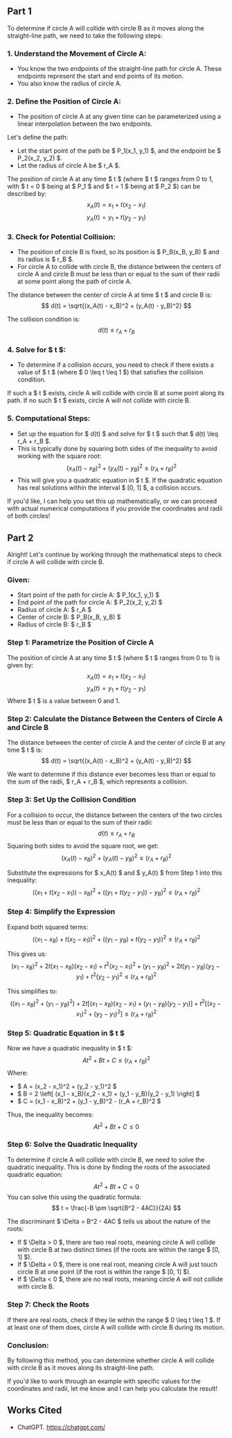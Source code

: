 ## Part 1

To determine if circle A will collide with circle B as it moves along the straight-line path, we need to take the following steps:

### 1. **Understand the Movement of Circle A:**
   - You know the two endpoints of the straight-line path for circle A. These endpoints represent the start and end points of its motion.
   - You also know the radius of circle A.
   
### 2. **Define the Position of Circle A:**
   - The position of circle A at any given time can be parameterized using a linear interpolation between the two endpoints.
   
   Let's define the path:
   - Let the start point of the path be $ P_1(x_1, y_1) $, and the endpoint be $ P_2(x_2, y_2) $.
   - Let the radius of circle A be $ r_A $.

   The position of circle A at any time $ t $ (where $ t $ ranges from 0 to 1, with $ t = 0 $ being at $ P_1 $ and $ t = 1 $ being at $ P_2 $) can be described by:
   $$
   x_A(t) = x_1 + t(x_2 - x_1)
   $$
   $$
   y_A(t) = y_1 + t(y_2 - y_1)
   $$

### 3. **Check for Potential Collision:**
   - The position of circle B is fixed, so its position is $ P_B(x_B, y_B) $ and its radius is $ r_B $.
   - For circle A to collide with circle B, the distance between the centers of circle A and circle B must be less than or equal to the sum of their radii at some point along the path of circle A.

   The distance between the center of circle A at time $ t $ and circle B is:
   $$
   d(t) = \sqrt{(x_A(t) - x_B)^2 + (y_A(t) - y_B)^2}
   $$

   The collision condition is:
   $$
   d(t) \leq r_A + r_B
   $$

### 4. **Solve for $ t $:**
   - To determine if a collision occurs, you need to check if there exists a value of $ t $ (where $ 0 \leq t \leq 1 $) that satisfies the collision condition.

   If such a $ t $ exists, circle A will collide with circle B at some point along its path. If no such $ t $ exists, circle A will not collide with circle B.

### 5. **Computational Steps:**
   - Set up the equation for $ d(t) $ and solve for $ t $ such that $ d(t) \leq r_A + r_B $.
   - This is typically done by squaring both sides of the inequality to avoid working with the square root:
   $$
   (x_A(t) - x_B)^2 + (y_A(t) - y_B)^2 \leq (r_A + r_B)^2
   $$
   - This will give you a quadratic equation in $ t $. If the quadratic equation has real solutions within the interval $ [0, 1] $, a collision occurs.

If you'd like, I can help you set this up mathematically, or we can proceed with actual numerical computations if you provide the coordinates and radii of both circles!

## Part 2

Alright! Let's continue by working through the mathematical steps to check if circle A will collide with circle B.

### Given:
- Start point of the path for circle A: $ P_1(x_1, y_1) $
- End point of the path for circle A: $ P_2(x_2, y_2) $
- Radius of circle A: $ r_A $
- Center of circle B: $ P_B(x_B, y_B) $
- Radius of circle B: $ r_B $

### Step 1: Parametrize the Position of Circle A
The position of circle A at any time $ t $ (where $ t $ ranges from 0 to 1) is given by:
$$
x_A(t) = x_1 + t(x_2 - x_1)
$$
$$
y_A(t) = y_1 + t(y_2 - y_1)
$$
Where $ t $ is a value between 0 and 1.

### Step 2: Calculate the Distance Between the Centers of Circle A and Circle B
The distance between the center of circle A and the center of circle B at any time $ t $ is:
$$
d(t) = \sqrt{(x_A(t) - x_B)^2 + (y_A(t) - y_B)^2}
$$

We want to determine if this distance ever becomes less than or equal to the sum of the radii, $ r_A + r_B $, which represents a collision.

### Step 3: Set Up the Collision Condition
For a collision to occur, the distance between the centers of the two circles must be less than or equal to the sum of their radii:
$$
d(t) \leq r_A + r_B
$$
Squaring both sides to avoid the square root, we get:
$$
(x_A(t) - x_B)^2 + (y_A(t) - y_B)^2 \leq (r_A + r_B)^2
$$

Substitute the expressions for $ x_A(t) $ and $ y_A(t) $ from Step 1 into this inequality:
$$
\left( (x_1 + t(x_2 - x_1)) - x_B \right)^2 + \left( (y_1 + t(y_2 - y_1)) - y_B \right)^2 \leq (r_A + r_B)^2
$$

### Step 4: Simplify the Expression
Expand both squared terms:
$$
\left( (x_1 - x_B) + t(x_2 - x_1) \right)^2 + \left( (y_1 - y_B) + t(y_2 - y_1) \right)^2 \leq (r_A + r_B)^2
$$

This gives us:
$$
(x_1 - x_B)^2 + 2t(x_1 - x_B)(x_2 - x_1) + t^2(x_2 - x_1)^2 + (y_1 - y_B)^2 + 2t(y_1 - y_B)(y_2 - y_1) + t^2(y_2 - y_1)^2 \leq (r_A + r_B)^2
$$

This simplifies to:
$$
\left( (x_1 - x_B)^2 + (y_1 - y_B)^2 \right) + 2t \left[ (x_1 - x_B)(x_2 - x_1) + (y_1 - y_B)(y_2 - y_1) \right] + t^2 \left[ (x_2 - x_1)^2 + (y_2 - y_1)^2 \right] \leq (r_A + r_B)^2
$$

### Step 5: Quadratic Equation in $ t $
Now we have a quadratic inequality in $ t $:
$$
At^2 + Bt + C \leq (r_A + r_B)^2
$$
Where:
- $ A = (x_2 - x_1)^2 + (y_2 - y_1)^2 $
- $ B = 2 \left[ (x_1 - x_B)(x_2 - x_1) + (y_1 - y_B)(y_2 - y_1) \right] $
- $ C = (x_1 - x_B)^2 + (y_1 - y_B)^2 - (r_A + r_B)^2 $

Thus, the inequality becomes:
$$
A t^2 + B t + C \leq 0
$$

### Step 6: Solve the Quadratic Inequality
To determine if circle A will collide with circle B, we need to solve the quadratic inequality. This is done by finding the roots of the associated quadratic equation:
$$
A t^2 + B t + C = 0
$$
You can solve this using the quadratic formula:
$$
t = \frac{-B \pm \sqrt{B^2 - 4AC}}{2A}
$$

The discriminant $ \Delta = B^2 - 4AC $ tells us about the nature of the roots:
- If $ \Delta > 0 $, there are two real roots, meaning circle A will collide with circle B at two distinct times (if the roots are within the range $ [0, 1] $).
- If $ \Delta = 0 $, there is one real root, meaning circle A will just touch circle B at one point (if the root is within the range $ [0, 1] $).
- If $ \Delta < 0 $, there are no real roots, meaning circle A will not collide with circle B.

### Step 7: Check the Roots
If there are real roots, check if they lie within the range $ 0 \leq t \leq 1 $. If at least one of them does, circle A will collide with circle B during its motion.

### Conclusion:
By following this method, you can determine whether circle A will collide with circle B as it moves along its straight-line path.

If you'd like to work through an example with specific values for the coordinates and radii, let me know and I can help you calculate the result!

## Works Cited

- ChatGPT. https://chatgpt.com/
